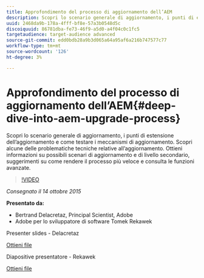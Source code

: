 ```yaml
---
title: Approfondimento del processo di aggiornamento dell’AEM
description: Scopri lo scenario generale di aggiornamento, i punti di estensione dell’aggiornamento e come testare i meccanismi di aggiornamento. Scopri alcune delle problematiche tecniche relative all’aggiornamento. Ottieni informazioni su possibili scenari di aggiornamento e di livello secondario, suggerimenti su come rendere il processo più veloce e consulta le funzioni avanzate.
uuid: 2468da9b-178a-4fff-bf8e-57a3b0548d5c
discoiquuid: 86781dba-fe73-46f9-a5d0-a4f04c0c1fc5
targetaudience: target-audience advanced
source-git-commit: edd0bdb28a9b3d065a64a95af6a216b747577c77
workflow-type: tm+mt
source-wordcount: '126'
ht-degree: 3%

---
```


# Approfondimento del processo di aggiornamento dell’AEM{#deep-dive-into-aem-upgrade-process}

Scopri lo scenario generale di aggiornamento, i punti di estensione dell’aggiornamento e come testare i meccanismi di aggiornamento. Scopri alcune delle problematiche tecniche relative all’aggiornamento. Ottieni informazioni su possibili scenari di aggiornamento e di livello secondario, suggerimenti su come rendere il processo più veloce e consulta le funzioni avanzate.

>[!VIDEO](https://video.tv.adobe.com/v/19376/?quality=9)

*Consegnato il 14 ottobre 2015*

**Presentato da:**

* Bertrand Delacretaz, Principal Scientist, Adobe
* Adobe per lo sviluppatore di software Tomek Rekawek

Presenter slides - Delacretaz

[Ottieni file](assets/aemgems-upgrades-2015-bdelacretaz.pdf)

Diapositive presentatore - Rekawek

[Ottieni file](assets/aemgems-upgrades-2015-trekaewk.pdf)
<!--
[Get back to the Overview](https://helpx.adobe.com/experience-manager/kt/eseminars/gems/aem-index.html)
-->
